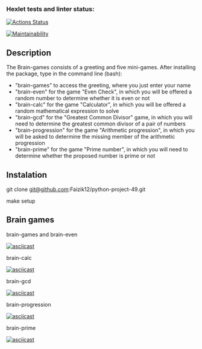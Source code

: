 ### Hexlet tests and linter status:
[![Actions Status](https://github.com/Faizik12/python-project-49/workflows/hexlet-check/badge.svg)](https://github.com/Faizik12/python-project-49/actions)

[![Maintainability](https://api.codeclimate.com/v1/badges/c3ee10cf6b2468e4aec0/maintainability)](https://codeclimate.com/github/Faizik12/python-project-49/maintainability)

## Description

The Brain-games consists of a greeting and five mini-games. 
After installing the package, type in the command line (bash):
- "brain-games" to access the greeting, where you just enter your name
- "brain-even" for the game "Even Check", in which you will be offered a random number to determine whether it is even or not
- "brain-calc" for the game "Calculator", in which you will be offered a random mathematical expression to solve
- "brain-gcd" for the "Greatest Common Divisor" game, in which you will need to determine the greatest common divisor of a pair of numbers
- "brain-progression" for the game "Arithmetic progression", in which you will be asked to determine the missing member of the arithmetic progression
- "brain-prime" for the game "Prime number", in which you will need to determine whether the proposed number is prime or not

## Instalation

git clone git@github.com:Faizik12/python-project-49.git

make setup

## Brain games

brain-games and brain-even

[![asciicast](https://asciinema.org/a/AcSnmPi50I1qVjbyCztRfbFs8.svg)](https://asciinema.org/a/AcSnmPi50I1qVjbyCztRfbFs8)

brain-calc

[![asciicast](https://asciinema.org/a/UduZeOM64sNJR6CLWI8sosiI5.svg)](https://asciinema.org/a/UduZeOM64sNJR6CLWI8sosiI5)

brain-gcd

[![asciicast](https://asciinema.org/a/jB45EBF6oB6GWRSDq6wvGzAGS.svg)](https://asciinema.org/a/jB45EBF6oB6GWRSDq6wvGzAGS)

brain-progression

[![asciicast](https://asciinema.org/a/E1aIqyxPLGwZhtEogbqIsHMv5.svg)](https://asciinema.org/a/E1aIqyxPLGwZhtEogbqIsHMv5)

brain-prime

[![asciicast](https://asciinema.org/a/fpDYLCyEnpTumZq3ElxG1TkNo.svg)](https://asciinema.org/a/fpDYLCyEnpTumZq3ElxG1TkNo)

